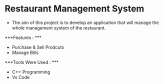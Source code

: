 # Restaurant Management System
- The aim of this project is to develop an application that will manage the whole management system of the restaurant.

***Features : ***
- Purchase & Sell Prodcuts
- Manage Bills

***Tools Were Used : ***
- C++ Programming
- Vs Code
